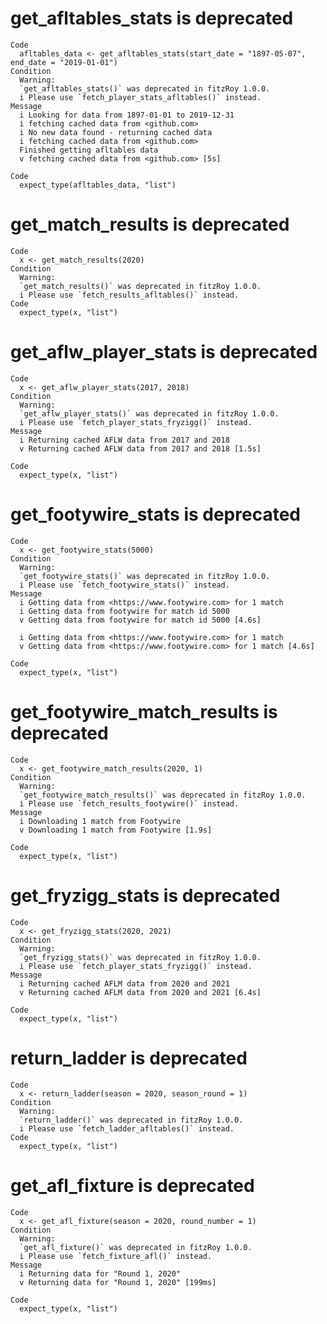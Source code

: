 # get_afltables_stats is deprecated

    Code
      afltables_data <- get_afltables_stats(start_date = "1897-05-07", end_date = "2019-01-01")
    Condition
      Warning:
      `get_afltables_stats()` was deprecated in fitzRoy 1.0.0.
      i Please use `fetch_player_stats_afltables()` instead.
    Message
      i Looking for data from 1897-01-01 to 2019-12-31
      i fetching cached data from <github.com>
      i No new data found - returning cached data
      i fetching cached data from <github.com>
      Finished getting afltables data
      v fetching cached data from <github.com> [5s]
      
    Code
      expect_type(afltables_data, "list")

# get_match_results is deprecated

    Code
      x <- get_match_results(2020)
    Condition
      Warning:
      `get_match_results()` was deprecated in fitzRoy 1.0.0.
      i Please use `fetch_results_afltables()` instead.
    Code
      expect_type(x, "list")

# get_aflw_player_stats is deprecated

    Code
      x <- get_aflw_player_stats(2017, 2018)
    Condition
      Warning:
      `get_aflw_player_stats()` was deprecated in fitzRoy 1.0.0.
      i Please use `fetch_player_stats_fryzigg()` instead.
    Message
      i Returning cached AFLW data from 2017 and 2018
      v Returning cached AFLW data from 2017 and 2018 [1.5s]
      
    Code
      expect_type(x, "list")

# get_footywire_stats is deprecated

    Code
      x <- get_footywire_stats(5000)
    Condition
      Warning:
      `get_footywire_stats()` was deprecated in fitzRoy 1.0.0.
      i Please use `fetch_footywire_stats()` instead.
    Message
      i Getting data from <https://www.footywire.com> for 1 match
      i Getting data from footywire for match id 5000
      v Getting data from footywire for match id 5000 [4.6s]
      
      i Getting data from <https://www.footywire.com> for 1 match
      v Getting data from <https://www.footywire.com> for 1 match [4.6s]
      
    Code
      expect_type(x, "list")

# get_footywire_match_results is deprecated

    Code
      x <- get_footywire_match_results(2020, 1)
    Condition
      Warning:
      `get_footywire_match_results()` was deprecated in fitzRoy 1.0.0.
      i Please use `fetch_results_footywire()` instead.
    Message
      i Downloading 1 match from Footywire
      v Downloading 1 match from Footywire [1.9s]
      
    Code
      expect_type(x, "list")

# get_fryzigg_stats is deprecated

    Code
      x <- get_fryzigg_stats(2020, 2021)
    Condition
      Warning:
      `get_fryzigg_stats()` was deprecated in fitzRoy 1.0.0.
      i Please use `fetch_player_stats_fryzigg()` instead.
    Message
      i Returning cached AFLM data from 2020 and 2021
      v Returning cached AFLM data from 2020 and 2021 [6.4s]
      
    Code
      expect_type(x, "list")

# return_ladder is deprecated

    Code
      x <- return_ladder(season = 2020, season_round = 1)
    Condition
      Warning:
      `return_ladder()` was deprecated in fitzRoy 1.0.0.
      i Please use `fetch_ladder_afltables()` instead.
    Code
      expect_type(x, "list")

# get_afl_fixture is deprecated

    Code
      x <- get_afl_fixture(season = 2020, round_number = 1)
    Condition
      Warning:
      `get_afl_fixture()` was deprecated in fitzRoy 1.0.0.
      i Please use `fetch_fixture_afl()` instead.
    Message
      i Returning data for "Round 1, 2020"
      v Returning data for "Round 1, 2020" [199ms]
      
    Code
      expect_type(x, "list")

